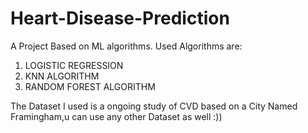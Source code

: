 # Heart-Disease-Prediction
A Project Based on ML algorithms. Used Algorithms are:
1. LOGISTIC REGRESSION
2. KNN ALGORITHM
3. RANDOM FOREST ALGORITHM

The Dataset I used is a ongoing study of CVD based on a City Named Framingham,u can use any other Dataset as well :))
